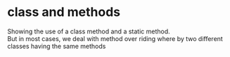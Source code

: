 # class and methods
Showing the use of a class method and a static method.<br />
But in most cases, we deal with method over riding where by two different classes having the same methods 
